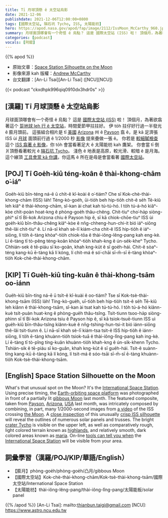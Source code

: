 ```yaml
---
title: Tī 月球頂懸 ê 太空站烏影
date: 2021-12-06
publishdate: 2021-12-06T12:00:00+0800
tags: [國際太空站, 隕石坑 Tycho, ISS, 太陽能枋]
hero: https://apod.nasa.gov/apod/fap/image/2112/IssMoon_McCarthy_960.jpg
summary: 月球面頂哪會有一个奇怪 ê 烏點？ 這是 國際太空站 (ISS) 啦！ 頂個月，為著欲翕著這个 踅地球 leh 行 ê 太空站，時間愛節甲拄拄好。
categories: [podcast]
vocals: [阿錕]
---
```


{{% apod %}}

- 原始文章：[Space Station Silhouette on the Moon](https://apod.nasa.gov/apod/ap211206.html)
- 影像來源 kah 版權：[Andrew McCarthy](https://www.instagram.com/cosmic_background/)
- 台文翻譯：[An-Li Tsai][An-Li Tsai] ([NCU][NCU])

{{< podcast "ckxdhpk996qiq0910dx3hdr0s" >}}

## [漢羅] Tī 月球頂懸 ê 太空站烏影
月球面頂哪會有一个奇怪 ê 烏點？
這是 [國際太空站 (ISS)][International Space Station] 啦！
頂個月，為著欲翕著這个 [踅地球 leh 行 ê 太空站][Earth-orbiting space platform]，時間愛節甲拄拄好。
伊 to̍h 拄仔好行過一半發光 ê 膨月頭前。
這張組合相片是 tī [美國][USA] [Arizona][Arizona] 州 ê [Payson][Payson] 翕 ê，是 kā 足濟張 ISS ùi [月球][the Moon] 面頭前行過 ê 1/2000 秒 [影像][a video] 提來疊做一張 ê。
你若是 [較細膩檢查][close inspection] 這个 [ISS 翕著 ê 影像][crisp ISS silhouette]，你 to̍h 會當看著足大 ê 太陽能枋 kah 鷹架。
你會當 tī 倒爿頂懸看著較光 ê [隕石坑 Tycho][crater Tycho]。
淺色 ê 地表是高原，較光滑、較暗 ê 是月海。
這个線頂 [工具會當 kā 你講][tools can tell you when]，你這馬 ê 所在是毋是會當看著 [國際太空站][International Space Station]。



## [POJ] Tī Goe̍h-kiû téng-koân ê thài-khong-chām o͘-iáⁿ
Goe̍h-kiû bīn-téng ná-ē ū chi̍t-ê kî-koài ê o͘-tiám?
Che sī Kok-chè-thài-khong-chām (ISS) la̍h!
Téng-kò-goe̍h, ūi-tio̍h beh hip-tio̍h chit-ê se̍h Tē-kiû leh kiâⁿ ê thài-khong-chām, sî-kan ài chat kah tú-tú-hó.
I to̍h tú-á-hó kiâⁿ-kòe chi̍t-poàn hoat-kng ê phòng-goe̍h thâu-chêng.
Chit-tiuⁿ cho͘-ha̍p siòng-phìⁿ sī tī Bí-kok Arizona chiu ê Payson hip ê, sī kā chiok-chōe-tiuⁿ ISS ùi goe̍h-kiû bīn-thâu-chêng kiâⁿ-kòe ê nn̄g-chheng-hun-chi-it bió iáⁿ-siōng thê-lâi chit-tiuⁿ ê.
Lí nā-sī khah sè-lī kiám-cha chit-ê ISS hip-tio̍h ê iáⁿ-siōng, lí to̍h ē-tàng khòaⁿ-tio̍h chiok-tōa ê thài-iông-lêng-pang kah eng-kè.
Lí ē-tàng tī tò-pêng téng-koân khòaⁿ-tio̍h khah-kng ê ún-se̍k-kheⁿ Tycho.
Chhián-sek ê tē-piáu sī ko-goân, khah kng-ku̍t ê sī goe̍h-hái.
Chit-ê sòaⁿ-téng kang-kū ē-tàng kā lí kóng, lí chit-má ê só͘-chāi sī-m̄-sī ē-tàng khòaⁿ-tio̍h Kok-chè-thài-khong-chām.
## [KIP] Tī Gue̍h-kiû tíng-kuân ê thài-khong-tsām oo-iánn
Gue̍h-kiû bīn-tíng ná-ē ū tsi̍t-ê kî-kuài ê oo-tiám?
Tse sī Kok-tsè-thài-khong-tsām (ISS) la̍h!
Tíng-kò-gue̍h, uī-tio̍h beh hip-tio̍h tsit-ê se̍h Tē-kiû leh kiânn ê thài-khong-tsām, sî-kan ài tsat kah tú-tú-hó.
I to̍h tú-á-hó kiânn-kuè tsi̍t-puàn huat-kng ê phòng-gue̍h thâu-tsîng.
Tsit-tiunn tsoo-ha̍p siòng-phìnn sī tī Bí-kok Arizona tsiu ê Payson hip ê, sī kā tsiok-tsuē-tiunn ISS uì gue̍h-kiû bīn-thâu-tsîng kiânn-kuè ê nn̄g-tshing-hun-tsi-it bió iánn-siōng thê-lâi tsit-tiunn ê.
Lí nā-sī khah sè-lī kiám-tsa tsit-ê ISS hip-tio̍h ê iánn-siōng, lí to̍h ē-tàng khuànn-tio̍h tsiok-tuā ê thài-iông-lîng-pang kah ing-kè.
Lí ē-tàng tī tò-pîng tíng-kuân khuànn-tio̍h khah-kng ê ún-si̍k-khenn Tycho.
Tshián-sik ê tē-piáu sī ko-guân, khah kng-ku̍t ê sī gue̍h-hái.
Tsit-ê suànn-tíng kang-kū ē-tàng kā lí kóng, lí tsit-má ê sóo-tsāi sī-m̄-sī ē-tàng khuànn-tio̍h Kok-tsè-thài-khong-tsām.

## [English] Space Station Silhouette on the Moon
What's that unusual spot on the Moon?
It's the [International Space Station][International Space Station].
Using precise timing, the [Earth-orbiting space platform][Earth-orbiting space platform] was photographed in front of a partially lit [gibbous Moon][gibbous Moon] last month.
The featured composite, taken from [Payson][Payson], [Arizona][Arizona], [USA][USA] last month, was intricately composed by combining, in part, many 1/2000-second images from [a video][a video] of the ISS crossing [the Moon][the Moon].
A [close inspection][close inspection] of this unusually [crisp ISS silhouette][crisp ISS silhouette] will reveal the outlines of numerous solar panels and trusses.
The bright [crater Tycho][crater Tycho] is visible on the upper left, as well as comparatively rough, light colored terrain known as [highlands][highlands], and relatively smooth, dark colored areas known as [maria][maria].
On-line [tools can tell you when][tools can tell you when] the [International Space Station][International Space Station] will be visible from your area.



## 詞彙學習（漢羅/POJ/KIP/華語/English）
- 【膨月】phòng-goe̍h/phòng-goe̍h/凸月/gibbous Moon
- 【國際太空站】Kok-chè-thài-khong-chām/Kok-tsè-thài-khong-tsām/國際太空站/International Space Station
- 【太陽能枋】thài-iông-lêng-pang/thài-iông-lîng-pang/太陽能板/solar panel



{{% /apod %}}
[An-Li Tsai]: mailto:thianbun.taigi@gmail.com
[NCU]: https://www.astro.ncu.edu.tw

[copyright]: https://apod.nasa.gov/apod/fap/lib/about_apod.html#srapply


[International Space Station]:https://www.nasa.gov/mission_pages/station/main/index.html
[Earth-orbiting space platform]:https://apod.nasa.gov/apod/ap110309.html
[gibbous Moon]:https://apod.nasa.gov/apod/ap181119.html
[Payson]:https://youtu.be/c0Oa6MQ5URk
[Arizona]:https://en.wikipedia.org/wiki/Arizona
[USA]:https://en.wikipedia.org/wiki/United_States
[a video]:https://apod.nasa.gov/apod/fap/image/2112/IssMoon_McCarthy.mp4
[the Moon]:https://solarsystem.nasa.gov/moons/earths-moon/in-depth/
[close inspection]:https://i0.wp.com/cattraveltips.com/wp-content/uploads/kitten-staring-in-fishbowl-home-cropped.jpg
[crisp ISS silhouette]:https://apod.nasa.gov/apod/ap150731.html
[crater Tycho]:https://apod.nasa.gov/apod/ap180507.html
[highlands]:https://www.nasa.gov/mission_pages/grail/multimedia/pia16600.html
[maria]:https://en.wikipedia.org/wiki/Lunar_mare
[tools can tell you when]:http://spotthestation.nasa.gov/
[International Space Station]:https://apod.nasa.gov/apod/ap151109.html
